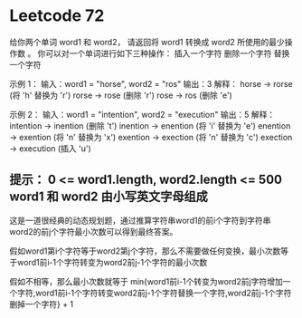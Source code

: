 # Leetcode 72
给你两个单词 word1 和 word2， 请返回将 word1 转换成 word2 所使用的最少操作数  。
你可以对一个单词进行如下三种操作：
插入一个字符
删除一个字符
替换一个字符

示例 1：
输入：word1 = "horse", word2 = "ros"
输出：3
解释：
horse -> rorse (将 'h' 替换为 'r')
rorse -> rose (删除 'r')
rose -> ros (删除 'e')

示例 2：
输入：word1 = "intention", word2 = "execution"
输出：5
解释：
intention -> inention (删除 't')
inention -> enention (将 'i' 替换为 'e')
enention -> exention (将 'n' 替换为 'x')
exention -> exection (将 'n' 替换为 'c')
exection -> execution (插入 'u')
 

提示：
0 <= word1.length, word2.length <= 500
word1 和 word2 由小写英文字母组成
------
这是一道很经典的动态规划题，通过推算字符串word1的前i个字符到字符串word2的前j个字符最小次数可以得到最终答案。

假如word1第i个字符等于word2第j个字符，那么不需要做任何变换，最小次数等于word1前i-1个字符转变为word2前j-1个字符的最小次数

假如不相等，那么最小次数就等于 min{word1前i-1个转变为word2前j字符增加一个字符,word1前i-1个字符转变word2前j-1个字符替换一个字符,word2前j-1个字符删掉一个字符} + 1